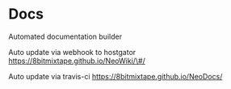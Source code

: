 # Docs

Automated documentation builder

Auto update via webhook to hostgator https://8bitmixtape.github.io/NeoWiki/\#/

Auto update via travis-ci https://8bitmixtape.github.io/NeoDocs/

